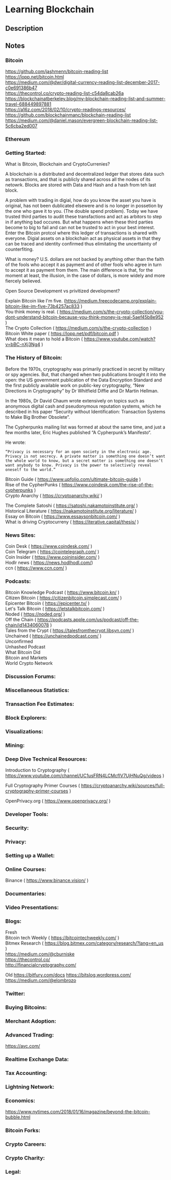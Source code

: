 # Learning Blockchain   

## Description   

## Notes

### Bitcoin   
https://github.com/jashmenn/bitcoin-reading-list   
https://lopp.net/bitcoin.html   
https://medium.com/@dwr/digital-currency-reading-list-december-2017-c0e691386b47   
https://thecontrol.co/crypto-reading-list-c54da8cab26a   
https://blockchainatberkeley.blog/my-blockchain-reading-list-and-summer-travel-688449897881   
https://a16z.com/2018/02/10/crypto-readings-resources/   
https://github.com/blockchainmanc/blockchain-reading-list   
https://medium.com/@daniel.mason/evergreen-blockchain-reading-list-5c6cba2ed007   
  
### Ethereum
    


### Getting Started:   
  What is Bitcoin, Blockchain and CryptoCurrenies?
  
  A blockchain is a distributed and decentralized ledger that stores data  such as transactions, and that is publicly shared across all the nodes of its netowrk.
  Blocks are stored with Data and Hash and a hash from teh last block.
  
   A problem with trading in digial, how do you know the asset you have is original, has not been dublicated elsewere and is no longer in possetion by the one who gave it to you.  (The double spend problem).  Today we have trusted third parties to audit these transfactions and act as arbitors to step in if anything bad occures.  But what happens when these third parties become to big to fail and can not be trusted to act in your best interest. Enter the Bitcoin protcol where this ledger of transactions is shared with everyone.
   Digial assets on a blockchain act as physical assets in that they can be traced and identity confirmed thus elimitating the uncerttainty of counterfiting.
   
   What is money?
     U.S. dollars are not backed by anything other than the faith of the fools who accept it as payment and of other fools who agree in turn to accept it as payment from them. The main difference is that, for the moment at least, the illusion, in the case of dollars, is more widely and more fiercely believed.

   Open Source Development vs privitized development?
  
  Explain Bitcoin like I'm five. (https://medium.freecodecamp.org/explain-bitcoin-like-im-five-73b4257ac833 )   
  You think money is real.  ( https://medium.com/s/the-crypto-collection/you-dont-understand-bitcoin-because-you-think-money-is-real-5aef45b8e952 )   
  The Crypto Collection ( https://medium.com/s/the-crypto-collection )   
  Bitcoin White paper ( https://lopp.net/pdf/bitcoin.pdf )   
  What does it mean to hold a Bitcoin ( https://www.youtube.com/watch?v=bBC-nXj3Ng4 )   
   
  


### The History of Bitcoin:   

  Before the 1970s, cryptography was primarily practiced in secret by military or spy agencies. But, that changed when two publications brought it into the open: the US government publication of the Data Encryption Standard and the first publicly available work on public-key cryptography, “New Directions in Cryptography” by Dr Whitfield Diffie and Dr Martin Hellman.

  In the 1980s, Dr David Chaum wrote extensively on topics such as anonymous digital cash and pseudonymous reputation systems, which he described in his paper “Security without Identification: Transaction Systems to Make Big Brother Obsolete”. 

  The Cypherpunks mailing list was formed at about the same time, and just a few months later, Eric Hughes published “A Cypherpunk’s Manifesto“.

  He wrote:

    “Privacy is necessary for an open society in the electronic age. Privacy is not secrecy. A private matter is something one doesn’t want the whole world to know, but a secret matter is something one doesn’t want anybody to know. Privacy is the power to selectively reveal oneself to the world.”

  Bitcoin Guide ( https://www.upfolio.com/ultimate-bitcoin-guide )   
  Rise of the CypherPunks ( https://www.coindesk.com/the-rise-of-the-cypherpunks )   
  Crypto Anarchy ( https://cryptoanarchy.wiki/ )   

  The Complete Satoshi ( https://satoshi.nakamotoinstitute.org/ )   
  Historical Literature ( https://nakamotoinstitute.org/literature/ )   
  Essay on Bitcoin ( https://www.essaysonbitcoin.com/ )   
  What is driving Cryptocurreny ( https://iterative.capital/thesis/ )   


### News Sites:    
  Coin Desk ( https://www.coindesk.com/ )   
  Coin Telegram ( https://cointelegraph.com/ )   
  Coin Insider ( https://www.coininsider.com/ )   
  Hodlr news ( https://news.hodlhodl.com/)    
  ccn ( https://www.ccn.com/ )   



### Podcasts:   

Bitcoin Knowledge Podcast ( https://www.bitcoin.kn/ )  
Citizen Bitcoin ( https://citizenbitcoin.simplecast.com/ )  
Epicenter Bitcoin ( https://epicenter.tv/ )   
Let's Talk Bitcoin ( https://letstalkbitcoin.com/ )   
Noded ( https://noded.org/ )   
Off the Chain ( https://podcasts.apple.com/us/podcast/off-the-chain/id1434060078 )   
Tales from the Crypt ( https://talesfromthecrypt.libsyn.com/ )   
Unchained ( https://unchainedpodcast.com/ )   
Unconfirmed   
Unhashed Podcast   
What Bitcoin Did   
Bitcoin and Markets  
World Crypto Network   


### Discussion Forums:   


### Miscellaneous Statistics:   


### Transaction Fee Estimates:   


### Block Explorers:   


### Visualizations:   


### Mining:   
 

### Deep Dive Technical Resources: 

Introduction to Cryptography ( https://www.youtube.com/channel/UC1usFRN4LCMcfIV7UjHNuQg/videos )   

Full Cryptography Primer Courses ( https://cryptoanarchy.wiki/sources/full-cryptography-primer-courses )   

OpenPrivacy.org ( https://www.openprivacy.org/ )   

 

### Developer Tools:   


### Security: 


### Privacy:   


### Setting up a Wallet:   


### Online Courses:  
  Binance  ( https://www.binance.vision/ )   


### Documentaries:   


### Video Presentations:   


### Blogs:   
  Fresh   
  Bitcoin tech Weekly ( https://bitcointechweekly.com/ )   
  Bitmex Research ( https://blog.bitmex.com/category/research/?lang=en_us )   
  https://medium.com/@cburniske   
  https://thecontrol.co/   
  http://financialcryptography.com/   
  
  Old
  https://bitfury.com/docs
  https://bitslog.wordpress.com/
  https://medium.com/@elombrozo
  


### Twitter:   


### Buying Bitcoins:   


### Merchant Adoption:   


### Advanced Trading: 

  https://avc.com/   


### Realtime Exchange Data:   


### Tax Accounting:   


### Lightning Network:   


### Economics:   

  https://www.nytimes.com/2018/01/16/magazine/beyond-the-bitcoin-bubble.html   

### Bitcoin Forks:   


### Crypto Careers:   


### Crypto Charity:   


### Legal:   

   
